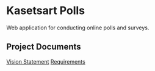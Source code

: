 # Kasetsart Polls

Web application for conducting online polls and surveys.

## Project Documents

[Vision Statement](../../wiki/Vision%20Statement)
[Requirements](../../wiki/Requirements)
